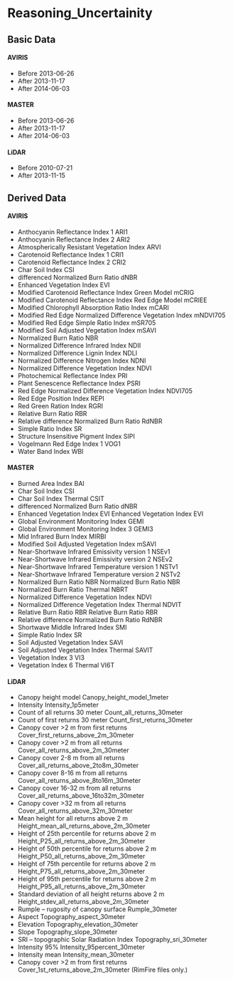 # Reasoning_Uncertainity

## Basic Data

#### AVIRIS 
* Before 2013-06-26
* After 2013-11-17
* After 2014-06-03
#### MASTER 
* Before 2013-06-26
* After 2013-11-17
* After 2014-06-03
#### LiDAR 
* Before 2010-07-21
* After 2013-11-15

## Derived Data

#### AVIRIS
* Anthocyanin Reflectance Index 1 ARI1
* Anthocyanin Reflectance Index 2 ARI2
* Atmospherically Resistant Vegetation Index ARVI
* Carotenoid Reflectance Index 1 CRI1
* Carotenoid Reflectance Index 2 CRI2
* Char Soil Index CSI
* differenced Normalized Burn Ratio dNBR
* Enhanced Vegetation Index EVI
* Modified Carotenoid Reflectance Index Green Model mCRIG
* Modified Carotenoid Reflectance Index Red Edge Model mCRIEE
* Modified Chlorophyll Absorption Ratio Index mCARI
* Modified Red Edge Normalized Difference Vegetation Index mNDVI705
* Modified Red Edge Simple Ratio Index mSR705
* Modified Soil Adjusted Vegetation Index mSAVI
* Normalized Burn Ratio NBR
* Normalized Difference Infrared Index NDII
* Normalized Difference Lignin Index NDLI
* Normalized Difference Nitrogen Index NDNI
* Normalized Difference Vegetation Index NDVI
* Photochemical Reflectance Index PRI
* Plant Senescence Reflectance Index PSRI
* Red Edge Normalized Difference Vegetation Index NDVI705
* Red Edge Position Index REPI
* Red Green Ration Index RGRI
* Relative Burn Ratio RBR
* Relative difference Normalized Burn Ratio RdNBR
* Simple Ratio Index SR
* Structure Insensitive Pigment Index SIPI
* Vogelmann Red Edge Index 1 VOG1
* Water Band Index WBI
#### MASTER
* Burned Area Index BAI
* Char Soil Index CSI
* Char Soil Index Thermal CSIT
* differenced Normalized Burn Ratio dNBR
* Enhanced Vegetation Index EVI Enhanced Vegetation Index EVI
* Global Environment Monitoring Index GEMI
* Global Environment Monitoring Index 3 GEMI3
* Mid Infrared Burn Index MIRBI
* Modified Soil Adjusted Vegetation Index mSAVI 
* Near-Shortwave Infrared Emissivity version 1 NSEv1
* Near-Shortwave Infrared Emissivity version 2 NSEv2
* Near-Shortwave Infrared Temperature version 1 NSTv1
* Near-Shortwave Infrared Temperature version 2 NSTv2
* Normalized Burn Ratio NBR Normalized Burn Ratio NBR
* Normalized Burn Ratio Thermal NBRT
* Normalized Difference Vegetation Index NDVI 
* Normalized Difference Vegetation Index Thermal NDVIT
* Relative Burn Ratio RBR Relative Burn Ratio RBR
* Relative difference Normalized Burn Ratio RdNBR 
* Shortwave Middle Infrared Index SMI
* Simple Ratio Index SR
* Soil Adjusted Vegetation Index SAVI
* Soil Adjusted Vegetation Index Thermal SAVIT
* Vegetation Index 3 VI3
* Vegetation Index 6 Thermal VI6T
#### LiDAR
* Canopy height model Canopy_height_model_1meter
* Intensity Intensity_1p5meter
* Count of all returns 30 meter Count_all_returns_30meter
* Count of first returns 30 meter Count_first_returns_30meter
* Canopy cover >2 m from first returns Cover_first_returns_above_2m_30meter
* Canopy cover >2 m from all returns Cover_all_returns_above_2m_30meter
* Canopy cover 2-8 m from all returns Cover_all_returns_above_2to8m_30meter
* Canopy cover 8-16 m from all returns Cover_all_returns_above_8to16m_30meter
* Canopy cover 16-32 m from all returns Cover_all_returns_above_16to32m_30meter
* Canopy cover >32 m from all returns Cover_all_returns_above_32m_30meter
* Mean height for all returns above 2 m Height_mean_all_returns_above_2m_30meter
* Height of 25th percentile for returns above 2 m Height_P25_all_returns_above_2m_30meter
* Height of 50th percentile for returns above 2 m Height_P50_all_returns_above_2m_30meter
* Height of 75th percentile for returns above 2 m Height_P75_all_returns_above_2m_30meter
* Height of 95th percentile for returns above 2 m Height_P95_all_returns_above_2m_30meter
* Standard deviation of all height returns above 2 m Height_stdev_all_returns_above_2m_30meter
* Rumple – rugosity of canopy surface Rumple_30meter
* Aspect Topography_aspect_30meter
* Elevation Topography_elevation_30meter
* Slope Topography_slope_30meter
* SRI – topographic Solar Radiation Index Topography_sri_30meter
* Intensity 95% Intensity_95percent_30meter
* Intensity mean Intensity_mean_30meter
* Canopy cover >2 m from first returns Cover_1st_returns_above_2m_30meter (RimFire files only.)
